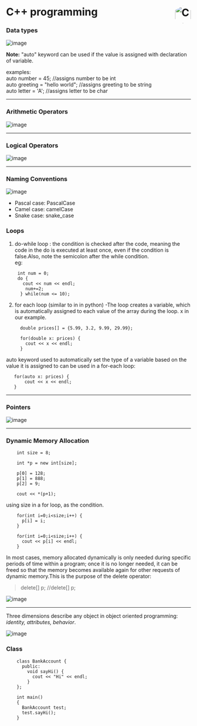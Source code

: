 # C++ programming  <img style="width: 2.7rem; height: 3rem; float:right; clip-path: polygon(50% 0, 100% 25%, 100% 75%, 50% 100%, 0 75%, 0 25%);" alt="C++" src="https://github.com/jemma-mg/cpp-pgms/assets/83303483/b0f0f6e6-7522-4c71-9c6d-d8a619b90c18" />

### Data types
![image](https://github.com/jemma-mg/cpp-pgms/assets/83303483/458a424d-f481-43b9-8c3b-26973320f009)

**Note:** "auto" keyword can be used if the value is assigned with declaration of variable. 
<p>
examples:<br> auto number = 45; //assigns number to be int <br>
    auto greeting = "hello world"; //assigns greeting to be string <br>
    auto letter = 'A'; //assigns letter to be char  <br>
</p>

---

### Arithmetic Operators
![image](https://github.com/jemma-mg/cpp-pgms/assets/83303483/bf811078-857b-4268-8d3e-85060efb76a8)

---

### Logical Operators
![image](https://github.com/jemma-mg/cpp-pgms/assets/83303483/a9892970-ea37-4b99-8065-e8b6c6ff2838)

---

### Naming Conventions
![image](https://github.com/jemma-mg/cpp-pgms/assets/83303483/d6093718-58bc-4adc-9434-137af4f4f7ab)

- Pascal case: PascalCase
- Camel case: camelCase 
- Snake case: snake_case

### Loops

1. do-while loop :  the condition is checked after the code, meaning the code in the do is executed at least once, even if the condition is false.Also, note the semicolon after the while condition. <br>eg:

        int num = 0;
        do {
          cout << num << endl;
           num+=2;
         } while(num <= 10);

2. for each loop (similar to in in python) -The loop creates a variable, which is automatically assigned to each value of the array during the loop. x in our example.

         double prices[] = {5.99, 3.2, 9.99, 29.99};
         
         for(double x: prices) { 
           cout << x << endl; 
         } 

auto keyword used to automatically set the type of a variable based on the value it is assigned to can be used in a for-each loop:

       for(auto x: prices) { 
           cout << x << endl; 
       }  

---

### Pointers
![image](https://github.com/jemma-mg/cpp-pgms/assets/83303483/5742e744-a276-4afb-a299-ca9eda974e59)

---

### Dynamic Memory Allocation
        int size = 8;

        int *p = new int[size];

        p[0] = 128;
        p[1] = 888;
        p[2] = 9;

        cout << *(p+1);
        
using size in a for loop, as the condition.
        
        for(int i=0;i<size;i++) {
          p[i] = i;
        }

        for(int i=0;i<size;i++) {
          cout << p[i] << endl;
        }
        
In most cases, memory allocated dynamically is only needed during specific periods of time within a program; once it is no longer needed, it can be freed so that the memory becomes available again for other requests of dynamic memory.This is the purpose of the delete operator: 
> delete[] p; //delete[] p;

![image](https://github.com/jemma-mg/cpp-pgms/assets/83303483/fa2ca800-6d91-4f3d-8768-59878598cabc)

---

Three dimensions describe any object in object oriented programming: *identity, attributes, behavior*.

![image](https://github.com/jemma-mg/cpp-pgms/assets/83303483/85dc0cb1-3cac-4c7f-a9dd-65102836753f)

### Class

        class BankAccount {
          public:
            void sayHi() {
              cout << "Hi" << endl;
            }
        };
        
        int main() 
        {
          BankAccount test;
          test.sayHi();
        }
